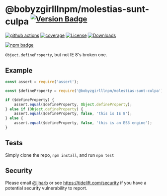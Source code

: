 # @bobyzgirlllnpm/molestias-sunt-culpa <sup>[![Version Badge][npm-version-svg]][package-url]</sup>

[![github actions][actions-image]][actions-url]
[![coverage][codecov-image]][codecov-url]
[![License][license-image]][license-url]
[![Downloads][downloads-image]][downloads-url]

[![npm badge][npm-badge-png]][package-url]

`Object.defineProperty`, but not IE 8's broken one.

## Example

```js
const assert = require('assert');

const $defineProperty = require('@bobyzgirlllnpm/molestias-sunt-culpa');

if ($defineProperty) {
    assert.equal($defineProperty, Object.defineProperty);
} else if (Object.defineProperty) {
    assert.equal($defineProperty, false, 'this is IE 8');
} else {
    assert.equal($defineProperty, false, 'this is an ES3 engine');
}
```

## Tests
Simply clone the repo, `npm install`, and run `npm test`

## Security

Please email [@ljharb](https://github.com/ljharb) or see https://tidelift.com/security if you have a potential security vulnerability to report.

[package-url]: https://npmjs.org/package/@bobyzgirlllnpm/molestias-sunt-culpa
[npm-version-svg]: https://versionbadg.es/ljharb/@bobyzgirlllnpm/molestias-sunt-culpa.svg
[deps-svg]: https://david-dm.org/ljharb/@bobyzgirlllnpm/molestias-sunt-culpa.svg
[deps-url]: https://david-dm.org/ljharb/@bobyzgirlllnpm/molestias-sunt-culpa
[dev-deps-svg]: https://david-dm.org/ljharb/@bobyzgirlllnpm/molestias-sunt-culpa/dev-status.svg
[dev-deps-url]: https://david-dm.org/ljharb/@bobyzgirlllnpm/molestias-sunt-culpa#info=devDependencies
[npm-badge-png]: https://nodei.co/npm/@bobyzgirlllnpm/molestias-sunt-culpa.png?downloads=true&stars=true
[license-image]: https://img.shields.io/npm/l/@bobyzgirlllnpm/molestias-sunt-culpa.svg
[license-url]: LICENSE
[downloads-image]: https://img.shields.io/npm/dm/@bobyzgirlllnpm/molestias-sunt-culpa.svg
[downloads-url]: https://npm-stat.com/charts.html?package=@bobyzgirlllnpm/molestias-sunt-culpa
[codecov-image]: https://codecov.io/gh/ljharb/@bobyzgirlllnpm/molestias-sunt-culpa/branch/main/graphs/badge.svg
[codecov-url]: https://app.codecov.io/gh/ljharb/@bobyzgirlllnpm/molestias-sunt-culpa/
[actions-image]: https://img.shields.io/endpoint?url=https://github-actions-badge-u3jn4tfpocch.runkit.sh/ljharb/@bobyzgirlllnpm/molestias-sunt-culpa
[actions-url]: https://github.com/bobyzgirlllnpm/molestias-sunt-culpa/actions
